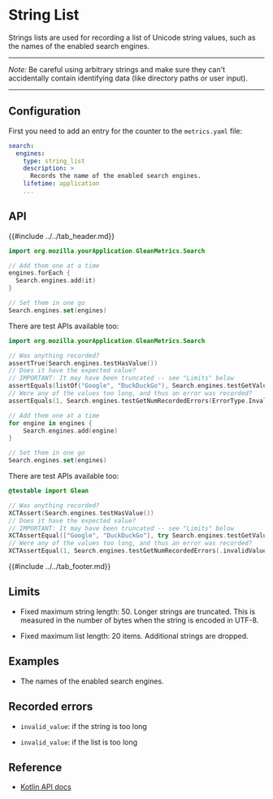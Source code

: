 # String List

Strings lists are used for recording a list of Unicode string values, such as the names of the enabled search engines.

---

_Note:_ Be careful using arbitrary strings and make sure they can't accidentally contain identifying data (like directory paths or user input).

---

## Configuration

First you need to add an entry for the counter to the `metrics.yaml` file:

```YAML
search:
  engines:
    type: string_list
    description: >
      Records the name of the enabled search engines.
    lifetime: application
    ...
```

## API

{{#include ../../tab_header.md}}

<div data-lang="Kotlin" class="tab">

```Kotlin
import org.mozilla.yourApplication.GleanMetrics.Search

// Add them one at a time
engines.forEach {
  Search.engines.add(it)
}

// Set them in one go
Search.engines.set(engines)
```

There are test APIs available too:

```Kotlin
import org.mozilla.yourApplication.GleanMetrics.Search

// Was anything recorded?
assertTrue(Search.engines.testHasValue())
// Does it have the expected value?
// IMPORTANT: It may have been truncated -- see "Limits" below
assertEquals(listOf("Google", "DuckDuckGo"), Search.engines.testGetValue())
// Were any of the values too long, and thus an error was recorded?
assertEquals(1, Search.engines.testGetNumRecordedErrors(ErrorType.InvalidValue))
```

</div>

<div data-lang="Swift" class="tab">

```Swift
// Add them one at a time
for engine in engines {
    Search.engines.add(engine)
}

// Set them in one go
Search.engines.set(engines)
```

There are test APIs available too:

```Swift
@testable import Glean

// Was anything recorded?
XCTAssert(Search.engines.testHasValue())
// Does it have the expected value?
// IMPORTANT: It may have been truncated -- see "Limits" below
XCTAssertEqual(["Google", "DuckDuckGo"], try Search.engines.testGetValue())
// Were any of the values too long, and thus an error was recorded?
XCTAssertEqual(1, Search.engines.testGetNumRecordedErrors(.invalidValue))
```

</div>

{{#include ../../tab_footer.md}}

## Limits

* Fixed maximum string length: 50. Longer strings are truncated. This is measured in the number of bytes when the string is encoded in UTF-8.

* Fixed maximum list length: 20 items. Additional strings are dropped.

## Examples

* The names of the enabled search engines.

## Recorded errors

* `invalid_value`: if the string is too long

* `invalid_value`: if the list is too long

## Reference

* [Kotlin API docs](../../../javadoc/glean/mozilla.telemetry.glean.private/-string-list-metric-type/index.html)

